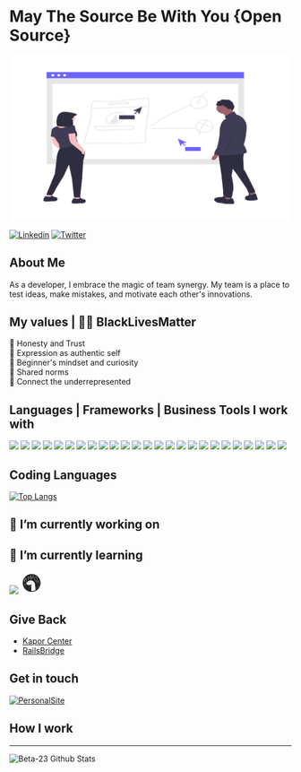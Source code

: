 # May The Source Be With You {Open Source}
![Analytics Information](https://github.com/Beta-23/Beta-23/blob/master/img/collaboration.png)

[![Linkedin](https://img.shields.io/badge/-Alfred%20Dominguez-blue?style=flat&logo=linkedin&logoColor=white&link=https://www.linkedin.com/in/alfreddominguez/)](https://www.linkedin.com/in/alfreddominguez/) [![Twitter](https://img.shields.io/badge/-Al%20Dominguez-blue?style=flat&logo=twitter&logoColor=white&link=https://twitter.com/Al_Dominguez)](https://twitter.com/Al_Dominguez)


## About Me
As a developer, I embrace the magic of team synergy. My team is a place to test ideas, make mistakes, and motivate each other's innovations.


## My values | ✊🏽 BlackLivesMatter
💖 Honesty and Trust<br>
🌟 Expression as authentic self<br>
🍏 Beginner's mindset and curiosity<br>
🙌 Shared norms<br>
🚀 Connect the underrepresented

## Languages | Frameworks | Business Tools I work with

<code><img height="40" src="https://www.vectorlogo.zone/logos/javascript/javascript-vertical.svg"></code>
<code><img height="40" src="https://www.vectorlogo.zone/logos/reactjs/reactjs-ar21.svg"></code>
<code><img height="40" src="https://www.vectorlogo.zone/logos/js_webpack/js_webpack-ar21.svg"></code>
<code><img height="40" src="https://www.vectorlogo.zone/logos/babeljs/babeljs-icon.svg"></code>
<code><img height="40" src="https://www.vectorlogo.zone/logos/sass-lang/sass-lang-icon.svg"></code>
<code><img height="40" src="https://www.vectorlogo.zone/logos/getbootstrap/getbootstrap-ar21.svg"></code>
<code><img height="40" src="https://www.vectorlogo.zone/logos/w3_html5/w3_html5-ar21.svg"></code>
<code><img height="40" src="https://www.vectorlogo.zone/logos/ruby-lang/ruby-lang-horizontal.svg"></code>
<code><img height="40" src="https://www.vectorlogo.zone/logos/gatsbyjs/gatsbyjs-ar21.svg"></code>
<code><img height="40" src="https://www.vectorlogo.zone/logos/nodejs/nodejs-horizontal.svg"></code>
<code><img height="40" src="https://www.vectorlogo.zone/logos/firebase/firebase-ar21.svg"></code>
<code><img height="40" src="https://www.vectorlogo.zone/logos/redis/redis-ar21.svg"></code>
<code><img height="40" src="https://www.vectorlogo.zone/logos/postgresql/postgresql-horizontal.svg"></code>
<code><img height="40" src="https://www.vectorlogo.zone/logos/mysql/mysql-horizontal.svg"></code>
<code><img height="40" src="https://www.vectorlogo.zone/logos/sqlite/sqlite-ar21.svg"></code>
<code><img height="40" src="https://www.vectorlogo.zone/logos/github/github-ar21.svg"></code>
<code><img height="40" src="https://www.vectorlogo.zone/logos/getpostman/getpostman-ar21.svg"></code>
<code><img height="40" src="https://www.vectorlogo.zone/logos/git-scm/git-scm-ar21.svg"></code>
<code><img height="40" src="https://www.vectorlogo.zone/logos/gnu_bash/gnu_bash-ar21.svg"></code>
<code><img height="40" src="https://www.vectorlogo.zone/logos/slack/slack-ar21.svg"></code>
<code><img height="40" src="https://www.vectorlogo.zone/logos/visualstudio_code/visualstudio_code-ar21.svg"></code>
<code><img height="40" src="https://www.vectorlogo.zone/logos/c9/c9-ar21.svg"></code>
<code><img height="40" src="https://www.vectorlogo.zone/logos/yarnpkg/yarnpkg-ar21.svg"></code>
<code><img height="40" src="https://www.vectorlogo.zone/logos/npmjs/npmjs-ar21.svg"></code>
<code><img height="40" src="https://www.vectorlogo.zone/logos/atlassian_jira/atlassian_jira-ar21.svg"></code>

## Coding Languages
[![Top Langs](https://github-readme-stats.vercel.app/api/top-langs/?username=Beta-23)](https://github.com/Beta-23/github-readme-stats)

##  🔭 I’m currently working on

## 🌱 I’m currently learning
<code><img height="40" src="https://www.vectorlogo.zone/logos/graphql/graphql-ar21.svg"></code>
<code><img height="40" src="https://raw.githubusercontent.com/github/explore/361e2821e2dea67711cde99c9c40ed357061cf27/topics/deno/deno.png"></code>





## Give Back
- [Kapor Center](https://www.kaporcenter.org)
- [RailsBridge](http://railsbridge.org/)

## Get in touch

[![PersonalSite](https://img.shields.io/badge/-AD%20Portfolio-green?style=flat&logoColor=white&link=https://alfreddominguez.com/)](https://alfreddominguez.com/)

## How I work

---

<img align="left" alt="Beta-23 Github Stats" src="https://github-readme-stats.vercel.app/api?username=Beta-23&show_icons=true&hide_border=true&hide=contribs&theme=tokyonight" />
